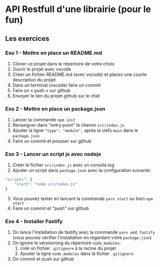# API Restfull d'une librairie (pour le fun)

## Les exercices

### Exo 1 - Mettre en place un README.md

1. Cloner ce projet dans le répertoire de votre choix
2. Ouvrir le projet avec vscode
3. Créer un fichier README.md (avec vscode) et placez une courte
   description du projet
4. Dans un terminal (vscode) faire un commit
5. Faire un « push » sur github
6. Envoyer le lien du projet github sur le chat

### Exo 2 - Mettre en place un package.json

1. Lancer la commande `npm init`
2. Renseigner dans "entry point" le chemin `src/index.js`
3. Ajouter la ligne `"type": "module",` après la clefs `main` dans le `package.json`
4. Faire un commit et pousser sur github

### Exo 3 - Lancer un script js avec nodejs

1. Créer le fichier `src/index.js` avec un console.log
2. Ajouter un script dans `package.json` avec
   la configuration suivante:

```js
"scripts": {
    "start": "node src/index.js"
}
```

3. Vous pouvez tester en lancant la commande
   `yarn start` ou bien `npm start`
4. Faire un commit et "push" sur github

### Exo 4 - Installer Fastify

1. On lance l'installation de fastify avec la commande `yarn add fastify` (vous pouvez
   vérifier l'installation en regardant votre `package.json`)
2. On ignore le versionning du répertoire `node_modules`:
   1. créé un fichier `.gitignore` à la racine du projet
   2. Ajouter la ligne `node_modules` dans le fichier `.gitignore`
3. On commit et push sur github
